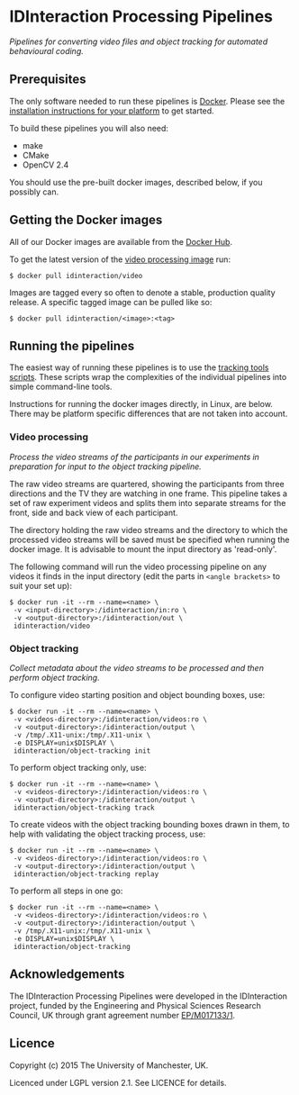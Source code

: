 # IDInteraction Processing Pipelines

*Pipelines for converting video files and object tracking for automated behavioural coding.*

## Prerequisites

The only software needed to run these pipelines is [Docker][docker]. Please see the [installation instructions for your platform][dockerdocs] to get started.

To build these pipelines you will also need:
* make
* CMake
* OpenCV 2.4

You should use the pre-built docker images, described below, if you possibly can.

## Getting the Docker images

All of our Docker images are available from the [Docker Hub][dockerhub].

To get the latest version of the [video processing image][videoimage] run:

```shell
$ docker pull idinteraction/video
```

Images are tagged every so often to denote a stable, production quality release. A specific tagged image can be pulled like so:

```shell
$ docker pull idinteraction/<image>:<tag>
```

## Running the pipelines

The easiest way of running these pipelines is to use the [tracking tools scripts][tools]. These scripts wrap the complexities of the individual pipelines into simple command-line tools.

Instructions for running the docker images directly, in Linux, are below. There may be platform specific differences that are not taken into account.

### Video processing

*Process the video streams of the participants in our experiments in preparation for input to the object tracking pipeline.*

The raw video streams are quartered, showing the participants from three directions and the TV they are watching in one frame. This pipeline takes a set of raw experiment videos and splits them into separate streams for the front, side and back view of each participant.

The directory holding the raw video streams and the directory to which the processed video streams will be saved must be specified when running the docker image. It is advisable to mount the input directory as 'read-only'.

The following command will run the video processing pipeline on any videos it finds in the input directory (edit the parts in `<angle brackets>` to suit your set up):

```shell
$ docker run -it --rm --name=<name> \
 -v <input-directory>:/idinteraction/in:ro \
 -v <output-directory>:/idinteraction/out \
 idinteraction/video
```

### Object tracking

*Collect metadata about the video streams to be processed and then perform object tracking.*

To configure video starting position and object bounding boxes, use:

```shell
$ docker run -it --rm --name=<name> \
 -v <videos-directory>:/idinteraction/videos:ro \
 -v <output-directory>:/idinteraction/output \
 -v /tmp/.X11-unix:/tmp/.X11-unix \
 -e DISPLAY=unix$DISPLAY \
 idinteraction/object-tracking init
```

To perform object tracking only, use:

```shell
$ docker run -it --rm --name=<name> \
 -v <videos-directory>:/idinteraction/videos:ro \
 -v <output-directory>:/idinteraction/output \
 idinteraction/object-tracking track
```

To create videos with the object tracking bounding boxes drawn in them, to help with validating the object tracking process, use:

```shell
$ docker run -it --rm --name=<name> \
 -v <videos-directory>:/idinteraction/videos:ro \
 -v <output-directory>:/idinteraction/output \
 idinteraction/object-tracking replay
```

To perform all steps in one go:

```shell
$ docker run -it --rm --name=<name> \
 -v <videos-directory>:/idinteraction/videos:ro \
 -v <output-directory>:/idinteraction/output \
 -v /tmp/.X11-unix:/tmp/.X11-unix \
 -e DISPLAY=unix$DISPLAY \
 idinteraction/object-tracking
```

## Acknowledgements

The IDInteraction Processing Pipelines were developed in the IDInteraction project, funded by the Engineering and Physical Sciences Research Council, UK through grant agreement number [EP/M017133/1][gow].

## Licence

Copyright (c) 2015 The University of Manchester, UK.

Licenced under LGPL version 2.1. See LICENCE for details.

[docker]: https://www.docker.com/
[dockerdocs]: https://docs.docker.com/
[dockerhub]: https://hub.docker.com/u/idinteraction/
[gow]: http://gow.epsrc.ac.uk/NGBOViewGrant.aspx?GrantRef=EP/M017133/1
[tools]: https://github.com/IDInteraction/tracking-tools
[videoimage]: https://hub.docker.com/r/idinteraction/video/
